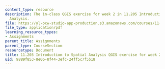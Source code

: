 ```yaml
---
content_type: resource
description: The in-class QGIS exercise for week 2 in 11.205 Introduction to Spatial
  Analysis.
file: https://ol-ocw-studio-app-production.s3.amazonaws.com/courses/11-205-introduction-to-spatial-analysis-fall-2019/9889f8538e068f443efc24ff5c7f5b18_11.205f19_week_2_qgis.pdf
file_type: application/pdf
learning_resource_types:
- Assignments
parent_title: Assignments
parent_type: CourseSection
resourcetype: Document
title: 11.205 Introduction to Spatial Analysis QGIS exercise for week 2
uid: 9889f853-8e06-8f44-3efc-24ff5c7f5b18
---
```

